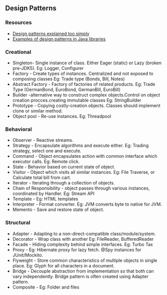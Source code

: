 ## Design Patterns

### Resources

- [Design patterns explained too simply](https://github.com/kamranahmedse/design-patterns-for-humans)
- [Examples of design patterns in Java libraries](http://stackoverflow.com/questions/1673841/examples-of-gof-design-patterns-in-javas-core-libraries/2707195#2707195)

### Creational

- Singleton-  Single instance of class. Either Eager (static) or Lazy (broken pre-JDK5). Eg: Logger, Configurer
- Factory - Create types of instances. Centralized and not exposed to composing classes Eg: Trade type (Bonds, Bill, Notes)
- Abstract Factory - Factory of factories of related products. Eg: Trade Type (GermanBond, EuroBond, GermanBill, EuroBill)
- Builder -alternative way to construct complex objects.Control on object creation procces.creating immutable classes Eg: StringBuilder
- Prototype - Copying costly-creation objects. Classes should implement clone or similar method.
- Object pool - Re-use instances. Eg: Threadpool

### Behavioral

- Observer - Reactive streams.
- Strategy - Encapsulate algorithms and execute either. Eg: Trading strategy, select one and execute.
- Command - Object encapsulates action with common interface which executor calls. Eg: Remote click.
- State - Behavior based on current state of object.
- Visitor - Object which visits all similar instances. Eg: File Traverse, or Calculate total bill from cart.
- Iterator - Iterating through a collection of objects.
- Chain of Responsibility - object passes through various instances, coordinated by Handler. Eg: Stream API
- Template - Eg: HTML templates
- Interpreter - Format converter. Eg: JVM converts byte to native for JVM.
- Memento - Save and restore state of object.

### Structural

- Adapter - Adapting to a non-direct-compatible class/module/system. 
- Decorator - Wrap class with another Eg: FileReader, BufferedReader
- Facade - Hiding complexity behind simple interfaces. Eg: Turbo Tax
- Proxy - Eg: Hibernate proxy for lazy fetch. @Spy instances for JUnit/Mockito.
- Flyweight - Store common characteristics of multiple objects in single place. Eg: Glyph for all characters in a document.
- Bridge - Decouple abstraction from implementation so that both can vary independently. Bridge pattern is often created using Adapter pattern. 
- Composite - Eg: Folder and files


